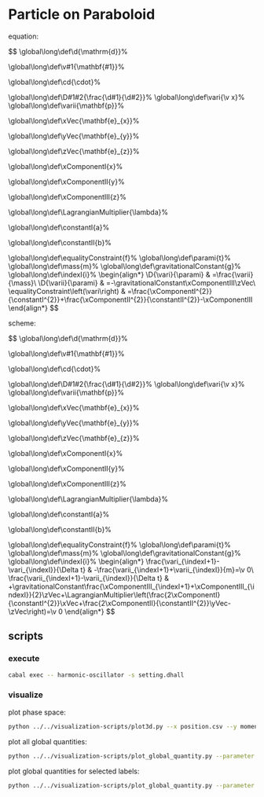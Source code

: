# Particle on Paraboloid

equation:

$$
\global\long\def\d{\mathrm{d}}%

\global\long\def\v#1{\mathbf{#1}}%

\global\long\def\cd{\cdot}%

\global\long\def\D#1#2{\frac{\d#1}{\d#2}}%
\global\long\def\vari{\v x}%
\global\long\def\varii{\mathbf{p}}%

\global\long\def\xVec{\mathbf{e}_{x}}%

\global\long\def\yVec{\mathbf{e}_{y}}%

\global\long\def\zVec{\mathbf{e}_{z}}%

\global\long\def\xComponentI{x}%

\global\long\def\xComponentII{y}%

\global\long\def\xComponentIII{z}%

\global\long\def\LagrangianMultiplier{\lambda}%

\global\long\def\constantI{a}%

\global\long\def\constantII{b}%

\global\long\def\equalityConstraint{f}%
\global\long\def\parami{t}%
\global\long\def\mass{m}%
\global\long\def\gravitationalConstant{g}%
\global\long\def\indexI{i}%
\begin{align*}
\D{\vari}{\parami} & =\frac{\varii}{\mass}\\
\D{\varii}{\parami} & =-\gravitationalConstant\xComponentIII\zVec\\
\equalityConstraint\left(\vari\right) & =\frac{\xComponentI^{2}}{\constantI^{2}}+\frac{\xComponentII^{2}}{\constantII^{2}}-\xComponentIII
\end{align*}
$$

scheme:

$$
\global\long\def\d{\mathrm{d}}%

\global\long\def\v#1{\mathbf{#1}}%

\global\long\def\cd{\cdot}%

\global\long\def\D#1#2{\frac{\d#1}{\d#2}}%
\global\long\def\vari{\v x}%
\global\long\def\varii{\mathbf{p}}%

\global\long\def\xVec{\mathbf{e}_{x}}%

\global\long\def\yVec{\mathbf{e}_{y}}%

\global\long\def\zVec{\mathbf{e}_{z}}%

\global\long\def\xComponentI{x}%

\global\long\def\xComponentII{y}%

\global\long\def\xComponentIII{z}%

\global\long\def\LagrangianMultiplier{\lambda}%

\global\long\def\constantI{a}%

\global\long\def\constantII{b}%

\global\long\def\equalityConstraint{f}%
\global\long\def\parami{t}%
\global\long\def\mass{m}%
\global\long\def\gravitationalConstant{g}%
\global\long\def\indexI{i}%
\begin{align*}
\frac{\vari_{\indexI+1}-\vari_{\indexI}}{\Delta t} & -\frac{\varii_{\indexI+1}+\varii_{\indexI}}{m}=\v 0\\
\frac{\varii_{\indexI+1}-\varii_{\indexI}}{\Delta t} & +\gravitationalConstant\frac{\xComponentIII_{\indexI+1}+\xComponentIII_{\indexI}}{2}\zVec+\LagrangianMultiplier\left(\frac{2\xComponentI}{\constantI^{2}}\xVec+\frac{2\xComponentII}{\constantII^{2}}\yVec-\zVec\right)=\v 0
\end{align*}
$$

## scripts

### execute

```sh
cabal exec -- harmonic-oscillator -s setting.dhall
```

### visualize

plot phase space:

```sh
python ../../visualization-scripts/plot3d.py --x position.csv --y momentum.csv
```

plot all global quantities:

```sh
python ../../visualization-scripts/plot_global_quantity.py --parameter time.csv --data dependentVariableGlobal.csv
```

plot global quantities for selected labels:

```sh
python ../../visualization-scripts/plot_global_quantity.py --parameter time.csv --data dependentVariableGlobal.csv --labels hamiltonian dHdt power
```
